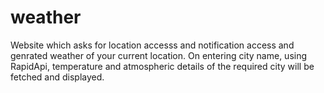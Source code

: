# weather
Website which asks for location accesss and notification access and genrated weather of your current location.
On entering city name, using RapidApi, temperature and atmospheric details of the required city will be fetched and displayed. 
